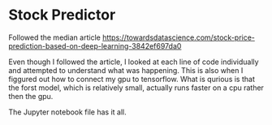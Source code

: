 # Stock Predictor
Followed the median article https://towardsdatascience.com/stock-price-prediction-based-on-deep-learning-3842ef697da0

Even though I followed the article, I looked at each line of code individually and attempted to understand what was happening. This is also when I figgured out how to connect my gpu to tensorflow. What is qurious is that the forst model, which is relatively small, actually runs faster on a cpu rather then the gpu.

The Jupyter notebook file has it all.

